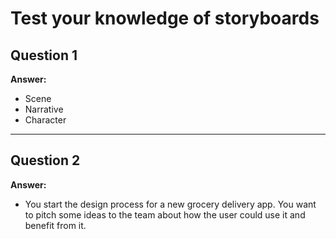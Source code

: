 # Test your knowledge of storyboards

## Question 1  
**Answer:**  
- Scene  
- Narrative  
- Character  

---

## Question 2  
**Answer:**  
- You start the design process for a new grocery delivery app. You want to pitch some ideas to the team about how the user could use it and benefit from it.
